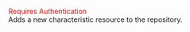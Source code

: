 <span style="color:red">Requires Authentication</span>  
Adds a new characteristic resource to the repository.